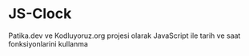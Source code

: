 # JS-Clock
Patika.dev ve Kodluyoruz.org projesi olarak JavaScript ile tarih ve saat fonksiyonlarini kullanma
